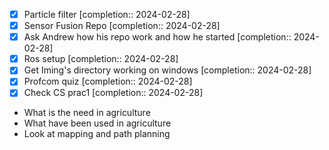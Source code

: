 - [x] Particle filter  [completion:: 2024-02-28]
- [x] Sensor Fusion Repo  [completion:: 2024-02-28]
- [x] Ask Andrew how his repo work and how he started  [completion:: 2024-02-28]
- [x] Ros setup  [completion:: 2024-02-28]
- [x] Get Iming's directory working on windows  [completion:: 2024-02-28]
- [x] Profcom quiz  [completion:: 2024-02-28]
- [x] Check CS prac1  [completion:: 2024-02-28]

- What is the need in agriculture
- What have been used in agriculture
- Look at mapping and path planning


